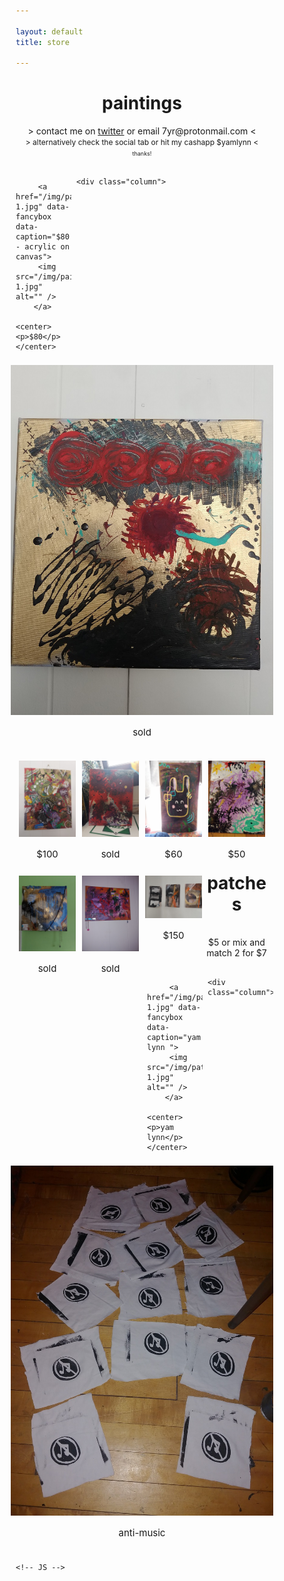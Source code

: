 ```yaml
---

layout: default
title: store

---
```


<head>
	<meta charset="utf-8">
	<title>My page</title>

<style>

p{
	font-size: 15px;
}
p3{
	font-size: 12px;
}
p4{
	font-size: 9px;
}
	
	* {
  box-sizing: border-box;
}

.column {
  float: left;
  width: 25%;
  padding: 5px;
}

.row::after {
  content: "";
  clear: both;
  display: table;
} 


.row {
  margin: 8px -16px;
}

/* Add padding BETWEEN each column (if you want) */
.row,
.row > .column {
  padding: 8px;
}

@media screen and (max-width: 500px) {
  .column {
    width: 100%;
  }
}
</style>

</head>

<body>

<center>
<h1>paintings</h1> 
<p2> > contact me on <a href ="https://twitter.com/yam_lynn">twitter</a> or email 7yr@protonmail.com <  </p2>
<br>
<p3> > alternatively check the social tab or hit my cashapp $yamlynn < </p3>
<br>
<p4> thanks! </p4>
</center>

<div class="row">
	<div class="column">
		
		 <a href="/img/pai-1.jpg" data-fancybox data-caption="$80 - acrylic on canvas">
		 <img src="/img/pai-1.jpg" alt="" />
		</a>
		 <center> <p>$80</p> </center>
</div>	
	
	<div class="column">
<a href="/img/pai-2.jpg" data-fancybox data-caption="sold - acrylic on canvas">
	<img src="/img/pai-2.jpg" alt="" />
</a>
<center> <p>sold</p> </center>
</div>
	<div class="column">
<a href="/img/pai-3.jpg" data-fancybox data-caption="$100 - cybergrunge.net x sweetpotato.press collab - acrylic on canvas">
	<img src="/img/pai-3.jpg" alt="" />
</a>
<center> <p>$100</p> </center>
</div>
	<div class="column">
<a href="/img/pai-4.jpg" data-fancybox data-caption="sold - acrylic on canvas">
	<img src="/img/pai-4.jpg" alt="" />
</a>
<center> <p>sold</p> </center>
</div>
	<div class="column">
<a href="/img/pai-5.jpg" data-fancybox data-caption="$60 - david lynch's pikachu - acrylic on wood">
	<img src="/img/pai-5.jpg" alt="" />
</a>
<center> <p>$60</p> </center>
</div>	
	<div class="column">
<a href="/img/pai-6.jpg" data-fancybox data-caption="$50 - acrylic on canvas">
	<img src="/img/pai-6.jpg" alt="" />
</a>
<center> <p>$50</p> </center>
</div>
	<div class="column">
<a href="/img/pai-7.jpg" data-fancybox data-caption="sold - commission project - acrylic on canvas">
	<img src="/img/pai-7.jpg" alt="" />
</a>
<center> <p>sold</p> </center>
</div>
	<div class="column">
<a href="/img/pai-8.jpg" data-fancybox data-caption="for an art trade - acrylic on canvas">
	<img src="/img/pai-8.jpg" alt="" />
</a>
<center> <p>sold</p> </center>
</div>
	<div class="column">
<a href="/img/pai-9.jpg" data-fancybox data-caption="$150 - set of 3 - spray paint on cardstock">
	<img src="/img/pai-9.jpg" alt="" />
</a>
<center> <p>$150</p> </center>
</div>
</div>

<center><h1>patches</h1>
<br>
<p2>$5 or mix and match 2 for $7</p2>
</center>
<div class="row">
	<div class="column">
		
		 <a href="/img/pat-1.jpg" data-fancybox data-caption="yam lynn ">
		 <img src="/img/pat-1.jpg" alt="" />
		</a>
		 <center> <p>yam lynn</p> </center>
</div>	
	
	<div class="column">
<a href="/img/pat-2.jpg" data-fancybox data-caption="anti-music">
	<img src="/img/pat-2.jpg" alt="" />
</a>
<center> <p>anti-music</p> </center>
</div>
</div>


	<!-- JS -->
<script src="https://cdn.jsdelivr.net/npm/jquery@3.4.1/dist/jquery.min.js"></script>

<link rel="stylesheet" href="https://cdn.jsdelivr.net/gh/fancyapps/fancybox@3.5.7/dist/jquery.fancybox.min.css" />
<script src="https://cdn.jsdelivr.net/gh/fancyapps/fancybox@3.5.7/dist/jquery.fancybox.min.js"></script>
</body>





